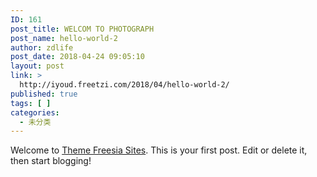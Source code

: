 ```yaml
---
ID: 161
post_title: WELCOM TO PHOTOGRAPH
post_name: hello-world-2
author: zdlife
post_date: 2018-04-24 09:05:10
layout: post
link: >
  http://iyoud.freetzi.com/2018/04/hello-world-2/
published: true
tags: [ ]
categories:
  - 未分类
---
```

Welcome to [Theme Freesia Sites][1]. This is your first post. Edit or delete it, then start blogging!

 [1]: http://demo.themefreesia.com/